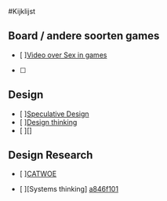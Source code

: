 #Kijklijst

## Board / andere soorten games

- [ ][Video over Sex in games][a846e450]
- [ ]

## Design
- [ ][Speculative Design][a846e451]
- [ ][Design thinking][a846e452]
- [ ][]

## Design Research
- [ ][CATWOE][a846f100]
- [ ][Systems thinking] [a846f101]

  [a846e450]: https://www.youtube.com/watch?v=jZle4c1wFWk "Sex, it is complicated"
  [a846e451]: https://www.youtube.com/watch?v=QbVHXrCBFBE "Speculative everything Anthony Dunne at Resonate 2013"
  [a846e452]: https://www.youtube.com/watch?v=NugRZGDbPFU "WHERE GOOD IDEAS COME FROM by Steven Johnson"
  [a846f100]: https://www.youtube.com/watch?v=lvQYLIzE9gE "What is CATWOE"
  [a846f101]: https://www.youtube.com/watch?v=lhbLNBqhQkc "Systems Thinking white boarding animation project"
